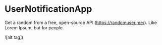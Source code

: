 # UserNotificationApp

Get a random from a free, open-source API (https://randomuser.me/). Like Lorem Ipsum, but for people.

![alt tag]( 


